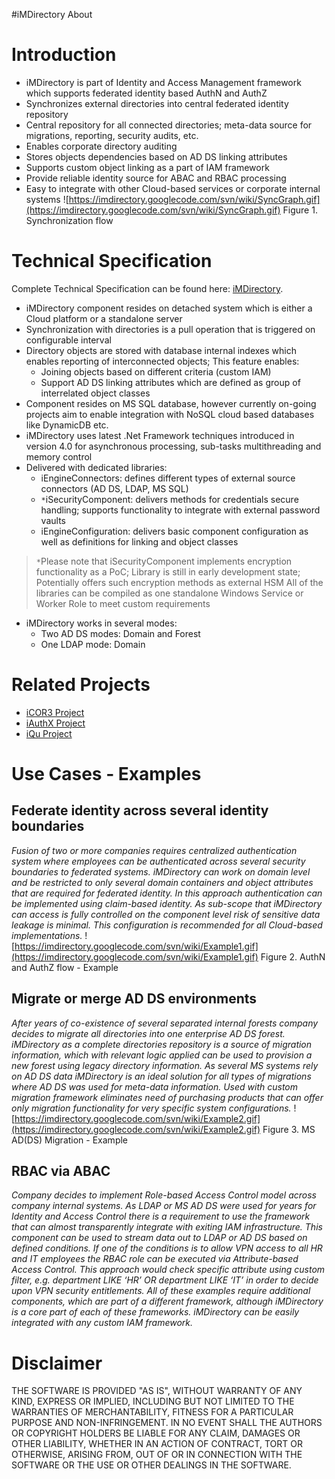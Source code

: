 #iMDirectory About


# Introduction #

  * iMDirectory is part of Identity and Access Management framework which supports federated identity based AuthN and AuthZ
  * Synchronizes external directories into central federated identity repository
  * Central repository for all connected directories; meta-data source for migrations, reporting, security audits, etc.
  * Enables corporate directory auditing
  * Stores objects dependencies based on AD DS linking attributes
  * Supports custom object linking as a part of IAM framework
  * Provide reliable identity source for ABAC and RBAC processing
  * Easy to integrate with other Cloud-based services or corporate internal systems
![https://imdirectory.googlecode.com/svn/wiki/SyncGraph.gif](https://imdirectory.googlecode.com/svn/wiki/SyncGraph.gif)
Figure 1. Synchronization flow

# Technical Specification #
Complete Technical Specification can be found here: [iMDirectory](iMDirectory.md).
  * iMDirectory component resides on detached system which is either a Cloud platform or a standalone server
  * Synchronization with directories is a pull operation that is triggered on configurable interval
  * Directory objects are stored with database internal indexes which enables reporting of interconnected objects; This feature enables:
    * Joining objects based on different criteria (custom IAM)
    * Support AD DS linking attributes which are defined as group of interrelated object classes
  * Component resides on MS SQL database, however currently on-going projects aim to enable integration with NoSQL cloud based databases like DynamicDB etc.
  * iMDirectory uses latest .Net Framework techniques introduced in version 4.0 for asynchronous processing, sub-tasks multithreading and memory control
  * Delivered with dedicated libraries:
    * iEngineConnectors: defines different types of external source connectors (AD DS, LDAP, MS SQL)
    * `*`iSecurityComponent: delivers methods for credentials secure handling; supports functionality to integrate with external password vaults
    * iEngineConfiguration: delivers basic component configuration as well as definitions for linking and object classes
> `*`Please note that iSecurityComponent implements encryption functionality as a PoC; Library is still in early development state; Potentially offers such encryption methods as external HSM
All of the libraries can be compiled as one standalone Windows Service or Worker Role to meet custom requirements
  * iMDirectory works in several modes:
    * Two AD DS modes: Domain and Forest
    * One LDAP mode: Domain

# Related Projects #
  * [iCOR3 Project](https://code.google.com/p/icor3/)
  * [iAuthX Project](https://code.google.com/p/iauthx/)
  * [iQu Project](https://code.google.com/p/iqu/)

# Use Cases - Examples #
## Federate identity across several identity boundaries ##
_Fusion of two or more companies requires centralized authentication system where employees can be authenticated across several security boundaries to federated systems.
iMDirectory can work on domain level and be restricted to only several domain containers and object attributes that are required for federated identity. In this approach authentication can be implemented using claim-based identity. As sub-scope that iMDirectory can access is fully controlled on the component level risk of sensitive data leakage is minimal. This configuration is recommended for all Cloud-based implementations._
![https://imdirectory.googlecode.com/svn/wiki/Example1.gif](https://imdirectory.googlecode.com/svn/wiki/Example1.gif)
Figure 2. AuthN and AuthZ flow - Example

## Migrate or merge AD DS environments ##
_After years of co-existence of several separated internal forests company decides to migrate all directories into one enterprise AD DS forest. iMDirectory as a complete directories repository is a source of migration information, which with relevant logic applied can be used to provision a new forest using legacy directory information._
_As several MS systems rely on AD DS data iMDirectory is an ideal solution for all types of migrations where AD DS was used for meta-data information. Used with custom migration framework eliminates need of purchasing products that can offer only migration functionality for very specific system configurations._
![https://imdirectory.googlecode.com/svn/wiki/Example2.gif](https://imdirectory.googlecode.com/svn/wiki/Example2.gif)
Figure 3. MS AD(DS) Migration - Example

## RBAC via ABAC ##
_Company decides to implement Role-based Access Control model across company internal systems. As LDAP or MS AD DS were used for years for Identity and Access Control there is a requirement to use the framework that can almost transparently integrate with exiting IAM infrastructure.
This component can be used to stream data out to LDAP or AD DS based on defined conditions. If one of the conditions is to allow VPN access to all HR and IT employees the RBAC role can be executed via Attribute-based Access Control. This approach would check specific attribute using custom filter, e.g. department LIKE ‘HR’ OR department LIKE ‘IT’ in order to decide upon VPN security entitlements._
_All of these examples require additional components, which are part of a different framework, although iMDirectory is a core part of each of these frameworks. iMDirectory can be easily integrated with any custom IAM framework._

# Disclaimer #
THE SOFTWARE IS PROVIDED "AS IS", WITHOUT WARRANTY OF ANY KIND, EXPRESS OR IMPLIED, INCLUDING BUT NOT LIMITED TO THE WARRANTIES OF MERCHANTABILITY, FITNESS FOR A PARTICULAR PURPOSE AND NON-INFRINGEMENT. IN NO EVENT SHALL THE AUTHORS OR COPYRIGHT HOLDERS BE LIABLE FOR ANY CLAIM, DAMAGES OR OTHER LIABILITY, WHETHER IN AN ACTION OF CONTRACT, TORT OR OTHERWISE, ARISING FROM, OUT OF OR IN CONNECTION WITH THE SOFTWARE OR THE USE OR OTHER DEALINGS IN THE SOFTWARE.